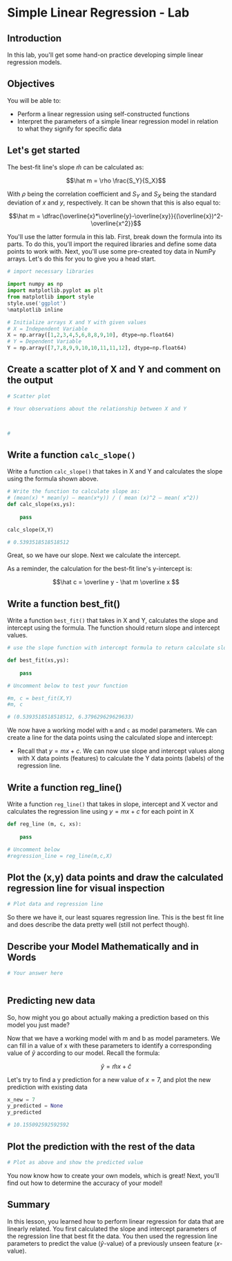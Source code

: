 
# Simple Linear Regression - Lab

## Introduction

In this lab, you'll get some hand-on practice developing simple linear regression models. 

## Objectives

You will be able to:

* Perform a linear regression using self-constructed functions
* Interpret the parameters of a simple linear regression model in relation to what they signify for specific data

## Let's get started

The best-fit line's slope $\hat m$ can be calculated as:

$$\hat m = \rho \frac{S_Y}{S_X}$$

With $\rho$ being the correlation coefficient and ${S_Y}$ and ${S_X}$ being the standard deviation of $x$ and $y$, respectively. It can be shown that this is also equal to:

$$\hat m = \dfrac{\overline{x}*\overline{y}-\overline{xy}}{(\overline{x})^2-\overline{x^2}}$$

You'll use the latter formula in this lab. First, break down the formula into its parts. To do this, you'll import the required libraries and define some data points to work with. Next, you'll use some pre-created toy data in NumPy arrays. Let's do this for you to give you a head start. 


```python
# import necessary libraries

import numpy as np
import matplotlib.pyplot as plt
from matplotlib import style
style.use('ggplot')
%matplotlib inline

# Initialize arrays X and Y with given values
# X = Independent Variable
X = np.array([1,2,3,4,5,6,8,8,9,10], dtype=np.float64)
# Y = Dependent Variable
Y = np.array([7,7,8,9,9,10,10,11,11,12], dtype=np.float64)
```

## Create a scatter plot of X and Y and comment on the output


```python
# Scatter plot

```


```python
# Your observations about the relationship between X and Y 



#
```

## Write a function `calc_slope()`

Write a function `calc_slope()` that takes in X and Y and calculates the slope using the formula shown above. 


```python
# Write the function to calculate slope as: 
# (mean(x) * mean(y) – mean(x*y)) / ( mean (x)^2 – mean( x^2))
def calc_slope(xs,ys):
    
    pass

calc_slope(X,Y)

# 0.5393518518518512
```

Great, so we have our slope. Next we calculate the intercept. 

As a reminder, the calculation for the best-fit line's y-intercept is:

$$\hat c = \overline y - \hat m \overline x $$


## Write a function best_fit()

Write a function `best_fit()` that takes in X and Y, calculates the slope and intercept using the formula. The function should return slope and intercept values. 


```python
# use the slope function with intercept formula to return calculate slope and intercept from data points

def best_fit(xs,ys):
    
    pass

# Uncomment below to test your function

#m, c = best_fit(X,Y)
#m, c

# (0.5393518518518512, 6.379629629629633)
```

We now have a working model with `m` and `c` as model parameters. We can create a line for the data points using the calculated slope and intercept:

* Recall that $y = mx + c$. We can now use slope and intercept values along with X data points (features) to calculate the Y data points (labels) of the regression line. 

## Write a function reg_line()

Write a function `reg_line()` that takes in slope, intercept and X vector and calculates the regression line using $y= mx + c$ for each point in X


```python
def reg_line (m, c, xs):
    
    pass

# Uncomment below
#regression_line = reg_line(m,c,X)
```

## Plot the (x,y) data points and draw the calculated regression line for visual inspection


```python
# Plot data and regression line
```

So there we have it, our least squares regression line. This is the best fit line and does describe the data pretty well (still not perfect though). 

## Describe your Model Mathematically and in Words


```python
# Your answer here



```

## Predicting new data

So, how might you go about actually making a prediction based on this model you just made?

Now that we have a working model with m and b as model parameters. We can fill in a value of x with these parameters to identify a corresponding value of $\hat y$ according to our model. Recall the formula:

$$\hat y = \hat mx + \hat c$$

Let's try to find a y prediction for a new value of $x = 7$, and plot the new prediction with existing data 


```python
x_new = 7
y_predicted = None
y_predicted

# 10.155092592592592
```

## Plot the prediction with the rest of the data


```python
# Plot as above and show the predicted value

```

You now know how to create your own models, which is great! Next, you'll find out how to determine the accuracy of your model!

## Summary

In this lesson, you learned how to perform linear regression for data that are linearly related. You first calculated the slope and intercept parameters of the regression line that best fit the data. You then used the regression line parameters to predict the value ($\hat y$-value) of a previously unseen feature ($x$-value). 
